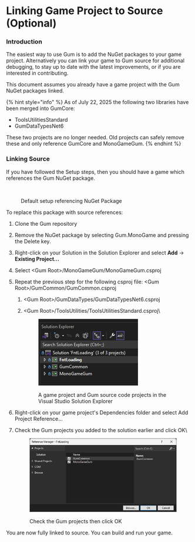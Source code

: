 # Linking Game Project to Source (Optional)

### Introduction

The easiest way to use Gum is to add the NuGet packages to your game project. Alternatively you can link your game to Gum source for additional debugging, to stay up to date with the latest improvements, or if you are interested in contributing.

This document assumes you already have a game project with the Gum NuGet packages linked.

{% hint style="info" %}
As of July 22, 2025 the following two libraries have been merged into GumCore:

* ToolsUtilitiesStandard
* GumDataTypesNet6

These two projects are no longer needed. Old projects can safely remove these and only reference GumCore and MonoGameGum.
{% endhint %}

### Linking Source

If you have followed the Setup steps, then you should have a game which references the Gum NuGet package.

<figure><img src="../../../.gitbook/assets/14_21 53 07.png" alt=""><figcaption><p>Default setup referencing NuGet Package</p></figcaption></figure>

To replace this package with source references:

1. Clone the Gum repository
2. Remove the NuGet package by selecting Gum.MonoGame and pressing the Delete key.
3. Right-click on your Solution in the Solution Explorer and select **Add** -> **Existing Project...**
4. Select \<Gum Root>/MonoGameGum/MonoGameGum.csproj
5. Repeat the previous step for the following csproj file: \<Gum Root>/GumCommon/GumCommon.csproj
   1. \<Gum Root>/GumDataTypes/GumDataTypesNet6.csproj
   2.  \<Gum Root>/ToolsUtilities/ToolsUtilitiesStandard.csproj\


       <figure><img src="../../../.gitbook/assets/22_20 38 19.png" alt=""><figcaption><p>A game project and Gum source code projects in the Visual Studio Solution Explorer</p></figcaption></figure>
6. Right-click on your game project's Dependencies folder and select Add Project Reference...
7.  Check the Gum projects you added to the solution earlier and click OK\


    <figure><img src="../../../.gitbook/assets/22_20 39 50.png" alt=""><figcaption><p>Check the Gum projects then click OK</p></figcaption></figure>

You are now fully linked to source. You can build and run your game.

